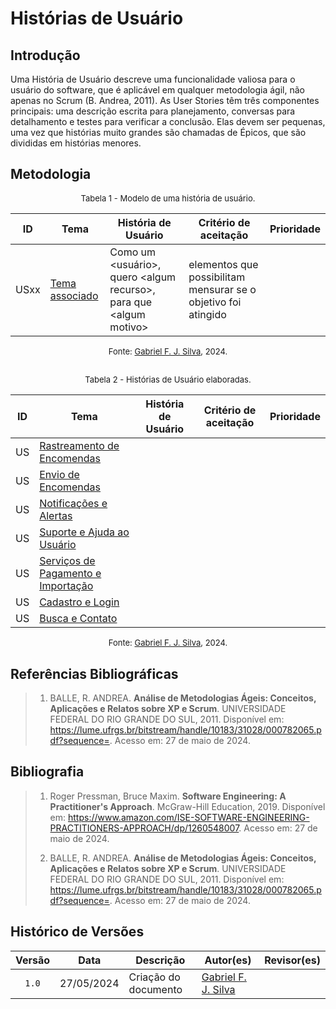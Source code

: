 # Histórias de Usuário

## Introdução
Uma História de Usuário descreve uma funcionalidade valiosa para o usuário do software, que é aplicável em qualquer metodologia ágil, não apenas no Scrum (B. Andrea, 2011). As User Stories têm três componentes principais: uma descrição escrita para planejamento, conversas para detalhamento e testes para verificar a conclusão. Elas devem ser pequenas, uma vez que histórias muito grandes são chamadas de Épicos, que são divididas em histórias menores.

## Metodologia

<font size="2"><p style="text-align: center">Tabela 1 - Modelo de uma história de usuário.</p></font>

<center>

| ID | Tema | História de Usuário | Critério de aceitação | Prioridade |
| :---: | --- | --- | --- | :---: |
| USxx | [Tema associado]() | Como um <usuário\>, quero <algum recurso\>, para que <algum motivo\> | elementos que possibilitam mensurar se o objetivo foi atingido |

</center>

<font size="2"><p style="text-align: center">Fonte: [Gabriel F. J. Silva](https://github.com/MMcLovin), 2024.</p></font>

## 

<font size="2"><p style="text-align: center">Tabela 2 - Histórias de Usuário elaboradas.</p></font>

<center>

| ID | Tema | História de Usuário | Critério de aceitação | Prioridade |
| :--: | ---- | ---- | ---- | :---: |
| US | [Rastreamento de Encomendas][backlog] | | | | 
| US | [Envio de Encomendas][backlog] | | | | 
| US | [Notificações e Alertas][backlog] | | | | 
| US | [Suporte e Ajuda ao Usuário][backlog] | | | | 
| US | [Serviços de Pagamento e Importação][backlog] | | | | 
| US | [Cadastro e Login][backlog] | | | | 
| US | [Busca e Contato][backlog] | | | | 

</center>

<font size="2"><p style="text-align: center">Fonte: [Gabriel F. J. Silva](https://github.com/MMcLovin), 2024.</p></font>

## Referências Bibliográficas
> 1. BALLE, R. ANDREA. **Análise de Metodologias Ágeis: Conceitos, Aplicações e Relatos sobre XP e Scrum**. UNIVERSIDADE FEDERAL DO RIO GRANDE DO SUL, 2011. Disponível em: <https://lume.ufrgs.br/bitstream/handle/10183/31028/000782065.pdf?sequence=>. Acesso em: 27 de maio de 2024.

## Bibliografia

> 1. Roger Pressman, Bruce Maxim. **Software Engineering: A Practitioner's Approach**. McGraw-Hill Education, 2019. Disponível em: <https://www.amazon.com/ISE-SOFTWARE-ENGINEERING-PRACTITIONERS-APPROACH/dp/1260548007>. Acesso em: 27 de maio de 2024.
>
> 2. BALLE, R. ANDREA. **Análise de Metodologias Ágeis: Conceitos, Aplicações e Relatos sobre XP e Scrum**. UNIVERSIDADE FEDERAL DO RIO GRANDE DO SUL, 2011. Disponível em: <https://lume.ufrgs.br/bitstream/handle/10183/31028/000782065.pdf?sequence=>. Acesso em: 27 de maio de 2024.

## Histórico de Versões

| Versão | Data | Descrição | Autor(es) | Revisor(es) |
| :----: | :--: | --------- | ----------- | ------ |
| `1.0`  | 27/05/2024 | Criação do documento | [Gabriel F. J. Silva](https://github.com/MMcLovin)  |   |


[ClaudioGH]: https://github.com/claudiohsc
[DaniloGH]: https://github.com/Danilo-Carvalho-Antunes
[EliasGH]: https://github.com/EliasOliver21
[GabrielBGH]: https://github.com/Bertolazi
[GabrielFGH]: https://github.com/MMcLovin
[PabloGH]: https://github.com/pabloheika
[RicardoGH]: https://www.github.com/avmricardo
[backlog]: [https://interacao-humano-computador.github.io/2024.1-Correios/modelagem/agil/backlog/#backlog]